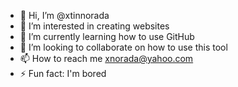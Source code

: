 - 👋 Hi, I’m @xtinnorada
- 👀 I’m interested in creating websites
- 🌱 I’m currently learning how to use GitHub
- 💞️ I’m looking to collaborate on how to use this tool
- 📫 How to reach me xnorada@yahoo.com
- ⚡ Fun fact: I'm bored

<!---
xtinnorada/xtinnorada is a ✨ special ✨ repository because its `README.md` (this file) appears on your GitHub profile.
You can click the Preview link to take a look at your changes.
--->
